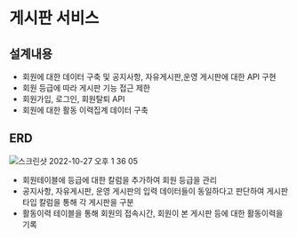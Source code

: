 # 게시판 서비스

## 설계내용

- 회원에 대한 데이터 구축 및 공지사항, 자유게시판,운영 게시판에 대한 API 구현
- 회원 등급에 따라 게시판 기능 접근 제한
- 회원가입, 로그인, 회원탈퇴 API
- 회원에 대한 활동 이력집계 데이터 구축

## ERD

![스크린샷 2022-10-27 오후 1 36 05](https://user-images.githubusercontent.com/103938821/198192447-87ba542e-4fd9-4ccd-b872-331bc018ed06.png)

- 회원테이블에 등급에 대한 칼럼을 추가하여 회원 등급을 관리
- 공지사항, 자유게시판, 운영 게시판의 입력 데이터들이 동일하다고 판단하여 게시판 타입 칼럼을 통해 각 게시판을 구분
- 활동이력 테이블을 통해 회원의 접속시간, 회원이 본 게시판 등에 대한 활동이력을 기록
